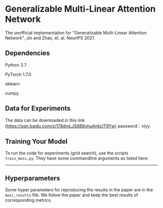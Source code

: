# Generalizable Multi-Linear Attention Network

The unofficial implementation for "Generalizable Multi-Linear Attention Network", Jin and Zhao, et. al. NeurIPS 2021.

## Dependencies

Python 3.7

PyTorch 1.7.0

sklearn

numpy


## Data for Experiments

The data can be downloaded in this link (https://pan.baidu.com/s/178dmLJS6B8vhuAnkclT9Yw) password：vlyy.

## Training Your Model

To run the code for experiments (grid search), use the scripts `train_mosi.py`. They have some commandline arguments as listed here:
_____________________________

## Hyperparameters

Some hyper parameters for reproducing the results in the paper are in the `mosi_results` file. We follow the paper and keep the best results of corresponding metrics.

